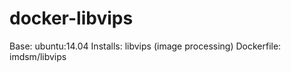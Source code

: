 # docker-libvips

Base: ubuntu:14.04
Installs: libvips (image processing)
Dockerfile: imdsm/libvips
